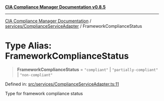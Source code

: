 [**CIA Compliance Manager Documentation v0.8.5**](../../../README.md)

***

[CIA Compliance Manager Documentation](../../../modules.md) / [services/ComplianceServiceAdapter](../README.md) / FrameworkComplianceStatus

# Type Alias: FrameworkComplianceStatus

> **FrameworkComplianceStatus** = `"compliant"` \| `"partially-compliant"` \| `"non-compliant"`

Defined in: [src/services/ComplianceServiceAdapter.ts:11](https://github.com/Hack23/cia-compliance-manager/blob/3ae0301247f765ba03c8c0fe645db4718bb8af76/src/services/ComplianceServiceAdapter.ts#L11)

Type for framework compliance status
